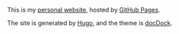 This is my [personal website](https://www.xizzhu.me/), hosted by [GitHub Pages](http://pages.github.com).

The site is generated by [Hugo](https://gohugo.io/), and the theme is [docDock](https://github.com/vjeantet/hugo-theme-docdock).
